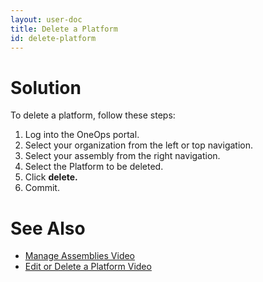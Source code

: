 ```yaml
---
layout: user-doc
title: Delete a Platform
id: delete-platform
---
```


# Solution

To delete a platform, follow these steps:


1. Log into the OneOps portal.
2. Select your organization from the left or top navigation.
3. Select your assembly from the right navigation.
4. Select the Platform to be deleted.
5. Click **delete.**
5. Commit.

# See Also


* <a href="/user/design/manage-assemblies.html">Manage Assemblies Video</a>
* <a href="/user/design/edit-a-platform.html">Edit or Delete a Platform Video</a>